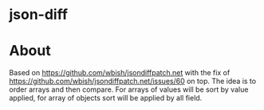 # json-diff

# About

Based on https://github.com/wbish/jsondiffpatch.net with the fix
of https://github.com/wbish/jsondiffpatch.net/issues/60 
on top. The idea is to order arrays and then compare. For arrays of values will be sort by value applied, for array of objects sort will be applied by all field.